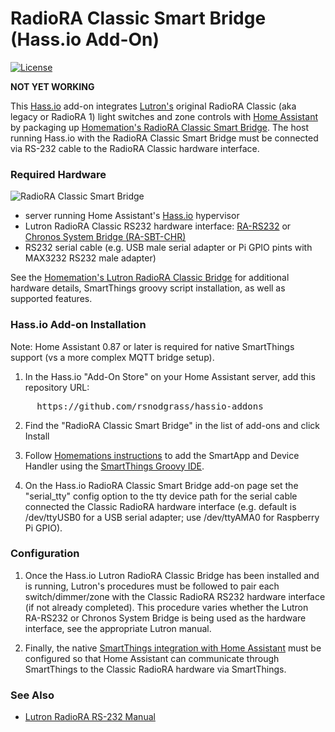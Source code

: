 # RadioRA Classic Smart Bridge (Hass.io Add-On)

[![License](https://img.shields.io/badge/License-Apache%202.0-blue.svg)](https://opensource.org/licenses/Apache-2.0)

**NOT YET WORKING**

This [Hass.io](https://www.home-assistant.io/hassio/) add-on integrates [Lutron's](http://lutron.com/) original RadioRA Classic (aka legacy or RadioRA 1) light switches and zone controls with [Home Assistant](https://www.home-assistant.io/) by packaging up [Homemation's RadioRA Classic Smart Bridge](https://github.com/homemations/SmartThings). The host running Hass.io with the RadioRA Classic Smart Bridge must be connected via RS-232 cable to the RadioRA Classic hardware interface.

### Required Hardware

![RadioRA Classic Smart Bridge](https://github.com/rsnodgrass/hassio-addons/blob/master/radiora-classic-bridge/img/diagram.png?raw=true)

* server running Home Assistant's [Hass.io](https://www.home-assistant.io/hassio/) hypervisor
* Lutron RadioRA Classic RS232 hardware interface: [RA-RS232](http://www.lutron.com/TechnicalDocumentLibrary/044005c.pdf) or [Chronos System Bridge (RA-SBT-CHR)](http://www.lutron.com/TechnicalDocumentLibrary/044037b.pdf)
* RS232 serial cable (e.g. USB male serial adapter or Pi GPIO pints with MAX3232 RS232 male adapter)

See the [Homemation's Lutron RadioRA Classic Bridge](https://github.com/homemations/SmartThings) for additional hardware details, SmartThings groovy script installation, as well as supported features. 

### Hass.io Add-on Installation

Note: Home Assistant 0.87 or later is required for native SmartThings support (vs a more complex MQTT bridge setup).

1. In the Hass.io "Add-On Store" on your Home Assistant server, add this repository URL:
<pre>
     https://github.com/rsnodgrass/hassio-addons
</pre>

2. Find the "RadioRA Classic Smart Bridge" in the list of add-ons and click Install

3. Follow [Homemations instructions](https://github.com/homemations/SmartThings) to add the SmartApp and Device Handler using the [SmartThings Groovy IDE](https://graph.api.smartthings.com/).

4. On the Hass.io RadioRA Classic Smart Bridge add-on page set the "serial_tty" config option to the tty device path for the serial cable connected the Classic RadioRA hardware interface (e.g. default is /dev/ttyUSB0 for a USB serial adapter; use /dev/ttyAMA0 for Raspberry Pi GPIO).

### Configuration

1. Once the Hass.io Lutron RadioRA Classic Bridge has been installed and is running, Lutron's procedures must be followed to pair each switch/dimmer/zone with the Classic RadioRA RS232 hardware interface (if not already completed). This procedure varies whether the Lutron RA-RS232 or Chronos System Bridge is being used as the hardware interface, see the appropriate Lutron manual.

2. Finally, the native [SmartThings integration with Home Assistant](https://www.home-assistant.io/components/smartthings/) must be configured so that Home Assistant can communicate through SmartThings to the Classic RadioRA hardware via SmartThings.

### See Also

- [Lutron RadioRA RS-232 Manual](http://www.lutron.com/TechnicalDocumentLibrary/044005c.pdf)
